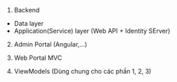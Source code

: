 ﻿1. Backend 
- Data layer
- Application(Service) layer
(Web API + Identity SErver)

2. Admin Portal (Angular,...)

3. Web Portal MVC

4. ViewModels (Dùng chung cho các phần 1, 2, 3)